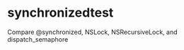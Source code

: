 synchronizedtest
================

Compare @synchronized, NSLock, NSRecursiveLock, and dispatch_semaphore

